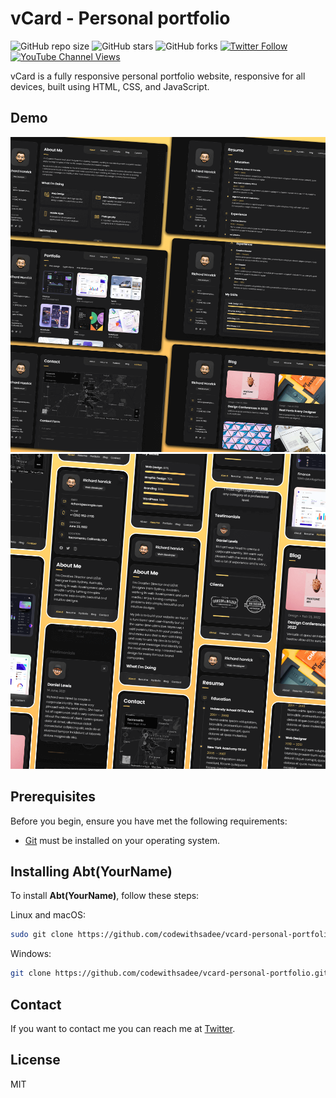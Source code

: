 # vCard - Personal portfolio

![GitHub repo size](https://img.shields.io/github/repo-size/dhrub-dubey/Abt_Me)
![GitHub stars](https://img.shields.io/github/stars/dhrub-dubey/Abt_Me?style=social)
![GitHub forks](https://img.shields.io/github/forks/dhrub-dubey/Abt_Me?style=social)
[![Twitter Follow](https://img.shields.io/twitter/follow/DhrubDubey4?style=social)](https://twitter.com/intent/follow?screen_name=codewithsadee_)
[![YouTube Channel Views](https://img.shields.io/youtube/views/SoxmIlgf2zM?style=social)](https://youtu.be/SoxmIlgf2zM)

vCard is a fully responsive personal portfolio website, responsive for all devices, built using HTML, CSS, and JavaScript.

## Demo

![vCard Desktop Demo](./website-demo-image/desktop.png "Desktop Demo")
![vCard Mobile Demo](./website-demo-image/mobile.png "Mobile Demo")

## Prerequisites

Before you begin, ensure you have met the following requirements:

* [Git](https://git-scm.com/downloads "Download Git") must be installed on your operating system.

## Installing Abt(YourName)

To install **Abt(YourName)**, follow these steps:

Linux and macOS:

```bash
sudo git clone https://github.com/codewithsadee/vcard-personal-portfolio.git
```

Windows:

```bash
git clone https://github.com/codewithsadee/vcard-personal-portfolio.git
```

## Contact

If you want to contact me you can reach me at [Twitter]([https://www.twitter.com/codewithsadee](https://www.instagram.com/dhru_bdubey)).

## License

MIT
